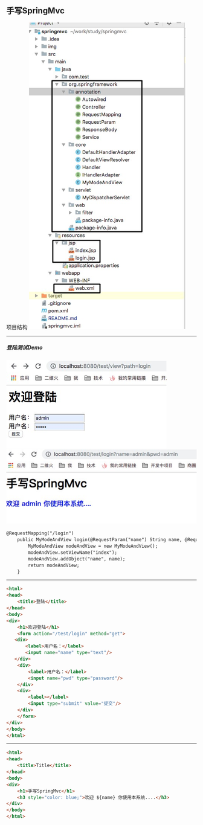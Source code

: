 ## 手写SpringMvc
项目结构
![avatar](https://raw.githubusercontent.com/chenxingxing6/springmvc/master/img/33.jpg)

---
##### 登陆测试Demo
![avatar](https://raw.githubusercontent.com/chenxingxing6/springmvc/master/img/11.jpg)
![avatar](https://raw.githubusercontent.com/chenxingxing6/springmvc/master/img/22.jpg)

```html
@RequestMapping("/login")
    public MyModeAndView login(@RequestParam("name") String name, @RequestParam("pwd") String pwd){
        MyModeAndView modeAndView = new MyModeAndView();
        modeAndView.setViewName("index");
        modeAndView.addObject("name", name);
        return modeAndView;
    }
```

---
```html
<html>
<head>
    <title>登陆</title>
</head>
<body>
<div>
    <h1>欢迎登陆</h1>
    <form action="/test/login" method="get">
   <div>
       <label>用户名：</label>
       <input name="name" type="text"/>
   </div>
    <div>
        <label>用户名：</label>
        <input name="pwd" type="password"/>
    </div>
    <div>
        <label></label>
        <input type="submit" value="提交"/>
    </div>
    </form>
</div>
</body>
</html>

```

---
```html
<html>
<head>
    <title>Title</title>
</head>
<body>
<div>
    <h1>手写SpringMvc</h1>
    <h3 style="color: blue;">欢迎 ${name} 你使用本系统....</h3>
</div>
</body>
</html>
```
